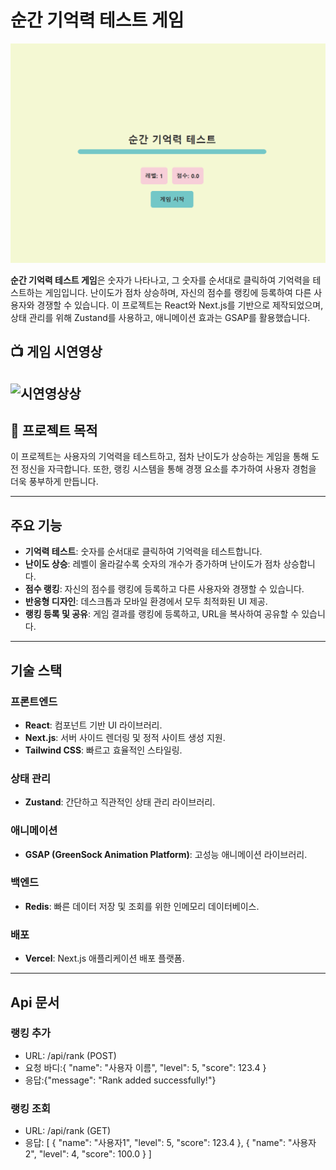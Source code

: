 # 순간 기억력 테스트 게임

![게임 썸네일](public/image.png)

**순간 기억력 테스트 게임**은 숫자가 나타나고, 그 숫자를 순서대로 클릭하여 기억력을 테스트하는 게임입니다. 난이도가 점차 상승하며, 자신의 점수를 랭킹에 등록하여 다른 사용자와 경쟁할 수 있습니다. 이 프로젝트는 React와 Next.js를 기반으로 제작되었으며, 상태 관리를 위해 Zustand를 사용하고, 애니메이션 효과는 GSAP를 활용했습니다.

## 📺 게임 시연영상

## ![시연영상상](https://github.com/user-attachments/assets/d95c2b32-c504-4b2a-953c-a06a0f55182e)

## 📌 프로젝트 목적

이 프로젝트는 사용자의 기억력을 테스트하고, 점차 난이도가 상승하는 게임을 통해 도전 정신을 자극합니다. 또한, 랭킹 시스템을 통해 경쟁 요소를 추가하여 사용자 경험을 더욱 풍부하게 만듭니다.

---

## 주요 기능

- **기억력 테스트**: 숫자를 순서대로 클릭하여 기억력을 테스트합니다.
- **난이도 상승**: 레벨이 올라갈수록 숫자의 개수가 증가하며 난이도가 점차 상승합니다.
- **점수 랭킹**: 자신의 점수를 랭킹에 등록하고 다른 사용자와 경쟁할 수 있습니다.
- **반응형 디자인**: 데스크톱과 모바일 환경에서 모두 최적화된 UI 제공.
- **랭킹 등록 및 공유**: 게임 결과를 랭킹에 등록하고, URL을 복사하여 공유할 수 있습니다.

---

## 기술 스택

### 프론트엔드

- **React**: 컴포넌트 기반 UI 라이브러리.
- **Next.js**: 서버 사이드 렌더링 및 정적 사이트 생성 지원.
- **Tailwind CSS**: 빠르고 효율적인 스타일링.

### 상태 관리

- **Zustand**: 간단하고 직관적인 상태 관리 라이브러리.

### 애니메이션

- **GSAP (GreenSock Animation Platform)**: 고성능 애니메이션 라이브러리.

### 백엔드

- **Redis**: 빠른 데이터 저장 및 조회를 위한 인메모리 데이터베이스.

### 배포

- **Vercel**: Next.js 애플리케이션 배포 플랫폼.

---

## Api 문서

### 랭킹 추가

- URL: /api/rank (POST)
- 요청 바디:{
  "name": "사용자 이름",
  "level": 5,
  "score": 123.4
  }
- 응답:{"message": "Rank added successfully!"}

### 랭킹 조회

- URL: /api/rank (GET)
- 응답: [
  {
  "name": "사용자1",
  "level": 5,
  "score": 123.4
  },
  {
  "name": "사용자2",
  "level": 4,
  "score": 100.0
  }
  ]
